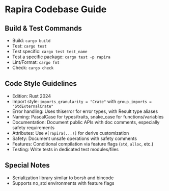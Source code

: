 # Rapira Codebase Guide

## Build & Test Commands
- Build: `cargo build`
- Test: `cargo test`
- Test specific: `cargo test test_name`
- Test a specific package: `cargo test -p rapira`
- Lint/Format: `cargo fmt`
- Check: `cargo check`

## Code Style Guidelines
- Edition: Rust 2024
- Import style: `imports_granularity = "Crate"` with `group_imports = "StdExternalCrate"`
- Error handling: Uses thiserror for error types, with Result type aliases
- Naming: PascalCase for types/traits, snake_case for functions/variables
- Documentation: Document public APIs with doc comments, especially safety requirements
- Attributes: Use `#[rapira(...)]` for derive customization
- Safety: Document unsafe operations with safety comments
- Features: Conditional compilation via feature flags (`std`, `alloc`, etc.)
- Testing: Write tests in dedicated test modules/files

## Special Notes
- Serialization library similar to borsh and bincode
- Supports no_std environments with feature flags
